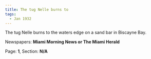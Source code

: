 ```yaml
---  
title: The tug Nelle burns to  
tags:  
  - Jan 1932  
---  
```

  
The tug Nelle burns to the waters edge on a sand bar in Biscayne Bay.  
  
Newspapers: **Miami Morning News or The Miami Herald**  
  
Page: **1**, Section: **N/A** 
